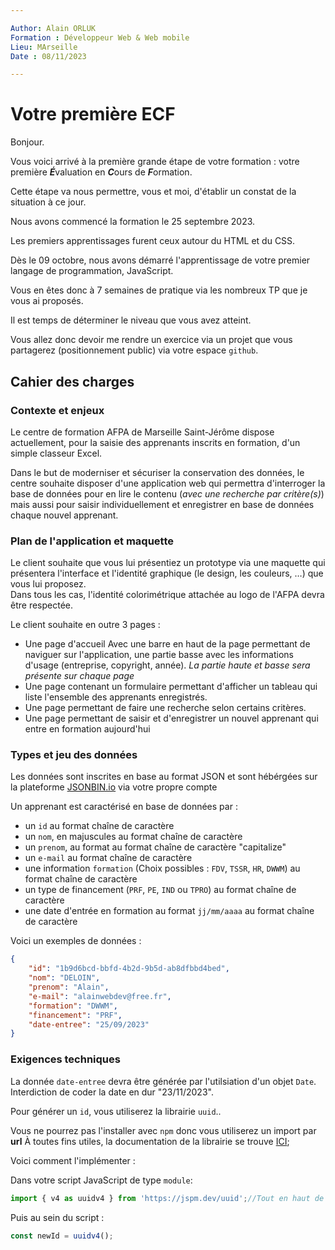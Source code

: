 ```yaml
---

Author: Alain ORLUK
Formation : Développeur Web & Web mobile
Lieu: MArseille
Date : 08/11/2023

---
```

# **Votre première ECF**

Bonjour.  

Vous voici arrivé à la première grande étape de votre formation : votre première ***É***valuation en ***C***ours de ***F***ormation.

Cette étape va nous permettre, vous et moi, d'établir un constat de la situation à ce jour.  

Nous avons commencé la formation le 25 septembre 2023.

Les premiers apprentissages furent ceux autour du HTML et du CSS.

Dès le 09 octobre, nous avons démarré l'apprentissage de votre premier langage de programmation, JavaScript.

Vous en êtes donc à 7 semaines de pratique via les nombreux TP que je vous ai proposés.

Il est temps de déterminer le niveau que vous avez atteint.

Vous allez donc devoir me rendre un exercice via un projet que vous partagerez (positionnement public) via votre espace `github`.

## **Cahier des charges**

### **Contexte et enjeux**

Le centre de formation AFPA de Marseille Saint-Jérôme dispose actuellement, pour la saisie des apprenants inscrits en formation, d'un simple classeur Excel.

Dans le but de moderniser et sécuriser la conservation des données, le centre souhaite disposer d'une application web qui permettra d'interroger la base de données pour en lire le contenu (*avec une recherche par critère(s)*) mais aussi pour saisir individuellement et enregistrer en base de données chaque nouvel apprenant.

### **Plan de l'application et maquette**

Le client souhaite que vous lui présentiez un prototype via une maquette qui présentera l'interface et l'identité graphique (le design, les couleurs, …) que vous lui proposez.  
Dans tous les cas, l'identité colorimétrique attachée au logo de l'AFPA devra être respectée.

Le client souhaite en outre 3 pages :  

- Une page d'accueil
Avec une barre en haut de la page permettant de naviguer sur l'application, une partie basse avec les informations d'usage (entreprise, copyright, année). *La partie haute et basse sera présente sur chaque page*
- Une page contenant un formulaire permettant d'afficher un tableau qui liste l'ensemble des apprenants enregistrés.
- Une page permettant de faire une recherche selon certains critères.
- Une page permettant de saisir et d'enregistrer un nouvel apprenant qui entre en formation aujourd'hui

### **Types et jeu des données**

Les données sont inscrites en base au format JSON et sont hébérgées sur la plateforme [JSONBIN.io](https://jsonbin.io/) via votre propre compte

Un apprenant est caractérisé en base de données par :

- un `id` au format chaîne de caractère
- un `nom`, en majuscules au format chaîne de caractère
- un `prenom`, au format au format chaîne de caractère "capitalize"
- un `e-mail` au format chaîne de caractère
- une information `formation` (Choix possibles : `FDV`, `TSSR`, `HR`, `DWWM`) au format chaîne de caractère
- un type de financement (`PRF`, `PE`, `IND` ou `TPRO`) au format chaîne de caractère
- une date d'entrée en formation au format `jj/mm/aaaa` au format chaîne de caractère

Voici un exemples de données :

```json
{
    "id": "1b9d6bcd-bbfd-4b2d-9b5d-ab8dfbbd4bed",
    "nom": "DELOIN",
    "prenom": "Alain",
    "e-mail": "alainwebdev@free.fr",
    "formation": "DWWM",
    "financement": "PRF",
    "date-entree": "25/09/2023"
}
```

### **Exigences techniques**

La donnée `date-entree` devra être générée par l'utilsiation d'un objet `Date`. Interdiction de coder la date en dur "23/11/2023".

Pour générer un `id`, vous utiliserez la librairie `uuid`..

Vous ne pourrez pas l'installer avec `npm` donc vous utiliserez un import par **url**
À toutes fins utiles, la documentation de la librairie se trouve [ICI](https://www.npmjs.com/package/uuid);

Voici comment l'implémenter :

Dans votre script JavaScript de type `module`:

```js
import { v4 as uuidv4 } from 'https://jspm.dev/uuid';//Tout en haut de votre script
```

Puis au sein du script :  

```js
const newId = uuidv4();
```
